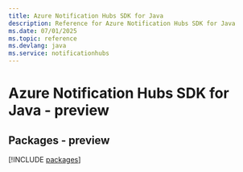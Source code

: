 ```yaml
---
title: Azure Notification Hubs SDK for Java
description: Reference for Azure Notification Hubs SDK for Java
ms.date: 07/01/2025
ms.topic: reference
ms.devlang: java
ms.service: notificationhubs
---
```

# Azure Notification Hubs SDK for Java - preview
## Packages - preview
[!INCLUDE [packages](notification-hubs-index.md)]